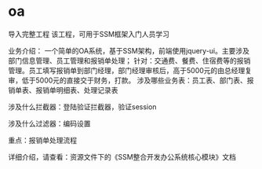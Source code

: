 # oa
导入完整工程
该工程，可用于SSM框架入门人员学习

业务介绍：
一个简单的OA系统，基于SSM架构，前端使用jquery-ui。主要涉及部门信息管理、员工管理和报销单处理；
针对：交通费、餐费、住宿费等的报销管理。员工填写报销单到部门经理，部门经理审核后，高于5000元的由总经理复审，低于5000元的直接交于财务，打款。
涉及哪些业务表：员工表、部门表、报销单表、报销单明细表、处理记录表

涉及什么拦截器：登陆验证拦截器，验证session

涉及什么过滤器：编码设置

重点：报销单处理流程

详细介绍，请查看：资源文件下的《SSM整合开发办公系统核心模块》文档
